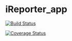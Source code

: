 # iReporter_app

[![Build Status](https://travis-ci.com/Anguandia/iReporter_app.svg?branch=master)](https://travis-ci.com/Anguandia/iReporter_app)

[![Coverage Status](https://coveralls.io/repos/github/Anguandia/iReporter_app/badge.svg?branch=master)](https://coveralls.io/github/Anguandia/iReporter_app?branch=master)
